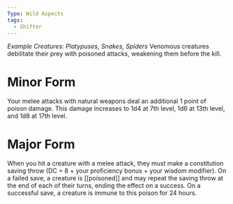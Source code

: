 ```yaml
---
Type: Wild Aspects
tags:
  - Shifter
---
```

*Example Creatures: Platypuses, Snakes, Spiders*
Venomous creatures debilitate their prey with poisoned attacks, weakening them before the kill.

# Minor Form
Your melee attacks with natural weapons deal an additional 1 point of poison damage. This damage increases to 1d4 at 7th level, 1d6 at 13th level, and 1d8 at 17th level.

# Major Form
When you hit a creature with a melee attack, they must make a constitution saving throw (DC = 8 + your proficiency bonus + your wisdom modifier). On a failed save, a creature is
[[poisoned]] and may repeat the saving throw at the end of each of their turns, ending the effect on a success. On a successful save, a creature is immune to this poison for 24 hours.